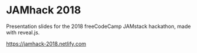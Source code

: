 # JAMhack 2018

Presentation slides for the 2018 freeCodeCamp JAMstack hackathon, made with reveal.js.

https://jamhack-2018.netlify.com

